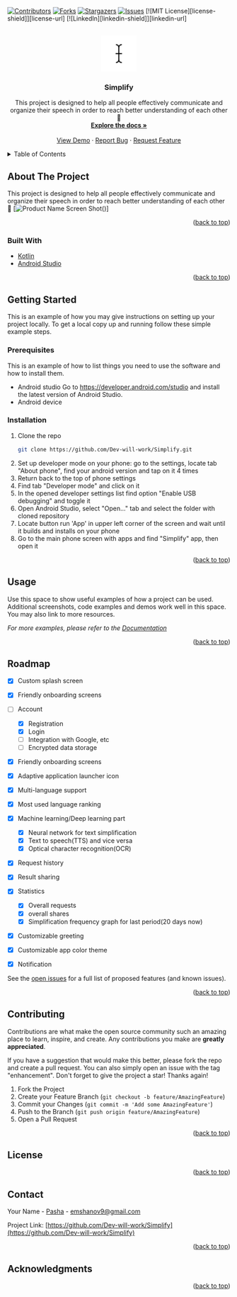 <div id="top"></div>
<!--
*** Thanks for checking out the Best-README-Template. If you have a suggestion
*** that would make this better, please fork the repo and create a pull request
*** or simply open an issue with the tag "enhancement".
*** Don't forget to give the project a star!
*** Thanks again! Now go create something AMAZING! :D
-->



<!-- PROJECT SHIELDS -->
<!--
*** I'm using markdown "reference style" links for readability.
*** Reference links are enclosed in brackets [ ] instead of parentheses ( ).
*** See the bottom of this document for the declaration of the reference variables
*** for contributors-url, forks-url, etc. This is an optional, concise syntax you may use.
*** https://www.markdownguide.org/basic-syntax/#reference-style-links
-->
[![Contributors][contributors-shield]][contributors-url]
[![Forks][forks-shield]][forks-url]
[![Stargazers][stars-shield]][stars-url]
[![Issues][issues-shield]][issues-url]
[![MIT License][license-shield]][license-url]
[![LinkedIn][linkedin-shield]][linkedin-url]



<!-- PROJECT LOGO -->
<br />
<div align="center">
  <a href="https://github.com/Dev-will-work/Simplify">
    <img src="images/logo.png" alt="Logo" width="80" height="80">
  </a>

<h3 align="center">Simplify</h3>

  <p align="center">
    This project is designed to help all people effectively communicate and organize their speech in order to reach better understanding of each other 🙂
    <br />
    <a href="https://github.com/Dev-will-work/Simplify"><strong>Explore the docs »</strong></a>
    <br />
    <br />
    <a href="https://github.com/Dev-will-work/Simplify">View Demo</a>
    ·
    <a href="https://github.com/Dev-will-work/Simplify/issues">Report Bug</a>
    ·
    <a href="https://github.com/Dev-will-work/Simplify/issues">Request Feature</a>
  </p>
</div>



<!-- TABLE OF CONTENTS -->
<details>
  <summary>Table of Contents</summary>
  <ol>
    <li>
      <a href="#about-the-project">About The Project</a>
      <ul>
        <li><a href="#built-with">Built With</a></li>
      </ul>
    </li>
    <li>
      <a href="#getting-started">Getting Started</a>
      <ul>
        <li><a href="#prerequisites">Prerequisites</a></li>
        <li><a href="#installation">Installation</a></li>
      </ul>
    </li>
    <li><a href="#usage">Usage</a></li>
    <li><a href="#roadmap">Roadmap</a></li>
    <li><a href="#contributing">Contributing</a></li>
    <li><a href="#license">License</a></li>
    <li><a href="#contact">Contact</a></li>
    <li><a href="#acknowledgments">Acknowledgments</a></li>
  </ol>
</details>



<!-- ABOUT THE PROJECT -->
## About The Project

This project is designed to help all people effectively communicate and organize their speech in order to reach better understanding of each other 🙂
[![Product Name Screen Shot][product-screenshot]()]

<p align="right">(<a href="#top">back to top</a>)</p>



### Built With

* [Kotlin](https://kotlinlang.org/)
* [Android Studio](https://developer.android.com/studio)

<p align="right">(<a href="#top">back to top</a>)</p>



<!-- GETTING STARTED -->
## Getting Started

This is an example of how you may give instructions on setting up your project locally.
To get a local copy up and running follow these simple example steps.

### Prerequisites

This is an example of how to list things you need to use the software and how to install them.
* Android studio
Go to https://developer.android.com/studio and install the latest version of Android Studio.
* Android device

### Installation

1. Clone the repo
   ```sh
   git clone https://github.com/Dev-will-work/Simplify.git
   ```
2. Set up developer mode on your phone:
   go to the settings, locate tab "About phone", find your android version and tap on it 4 times
3. Return back to the top of phone settings
4. Find tab "Developer mode" and click on it
5. In the opened developer settings list find option "Enable USB debugging" and toggle it
6. Open Android Studio, select "Open..." tab and select the folder with cloned repository
7. Locate button run 'App' in upper left corner of the screen and wait until it builds and installs on your phone
8. Go to the main phone screen with apps and find "Simplify" app, then open it

<p align="right">(<a href="#top">back to top</a>)</p>



<!-- USAGE EXAMPLES -->
## Usage

Use this space to show useful examples of how a project can be used. Additional screenshots, code examples and demos work well in this space. You may also link to more resources.

_For more examples, please refer to the [Documentation](https://example.com)_

<p align="right">(<a href="#top">back to top</a>)</p>



<!-- ROADMAP -->
## Roadmap

- [x] Custom splash screen 
- [x] Friendly onboarding screens 
- [ ] Account
    - [x] Registration
    - [x] Login
    - [ ] Integration with Google, etc
    - [ ] Encrypted data storage
- [x] Friendly onboarding screens 
- [x] Adaptive application launcher icon
- [x] Multi-language support
- [x] Most used language ranking
- [x] Machine learning/Deep learning part
    - [x] Neural network for text simplification
    - [x] Text to speech(TTS) and vice versa
    - [x] Optical character recognition(OCR)
- [x] Request history
- [x] Result sharing
- [x] Statistics
    - [x] Overall requests
    - [x] overall shares
    - [x] Simplification frequency graph for last period(20 days now)
- [x] Customizable greeting
- [x] Customizable app color theme
- [x] Notification


See the [open issues](https://github.com/Dev-will-work/Simplify/issues) for a full list of proposed features (and known issues).

<p align="right">(<a href="#top">back to top</a>)</p>



<!-- CONTRIBUTING -->
## Contributing

Contributions are what make the open source community such an amazing place to learn, inspire, and create. Any contributions you make are **greatly appreciated**.

If you have a suggestion that would make this better, please fork the repo and create a pull request. You can also simply open an issue with the tag "enhancement".
Don't forget to give the project a star! Thanks again!

1. Fork the Project
2. Create your Feature Branch (`git checkout -b feature/AmazingFeature`)
3. Commit your Changes (`git commit -m 'Add some AmazingFeature'`)
4. Push to the Branch (`git push origin feature/AmazingFeature`)
5. Open a Pull Request

<p align="right">(<a href="#top">back to top</a>)</p>



<!-- LICENSE -->
## License

<p align="right">(<a href="#top">back to top</a>)</p>



<!-- CONTACT -->
## Contact

Your Name - [Pasha](https://t.me/PashaEmsh) - emshanov9@gmail.com

Project Link: [https://github.com/Dev-will-work/Simplify](https://github.com/Dev-will-work/Simplify)

<p align="right">(<a href="#top">back to top</a>)</p>



<!-- ACKNOWLEDGMENTS -->
## Acknowledgments

<p align="right">(<a href="#top">back to top</a>)</p>



<!-- MARKDOWN LINKS & IMAGES -->
<!-- https://www.markdownguide.org/basic-syntax/#reference-style-links -->
[contributors-shield]: https://img.shields.io/github/contributors/Dev-will-work/Simplify.svg?style=for-the-badge
[contributors-url]: https://github.com/Dev-will-work/Simplify/graphs/contributors
[forks-shield]: https://img.shields.io/github/forks/Dev-will-work/Simplify.svg?style=for-the-badge
[forks-url]: https://github.com/Dev-will-work/Simplify/network/members
[stars-shield]: https://img.shields.io/github/stars/Dev-will-work/Simplify.svg?style=for-the-badge
[stars-url]: https://github.com/Dev-will-work/Simplify/stargazers
[issues-shield]: https://img.shields.io/github/issues/Dev-will-work/Simplify.svg?style=for-the-badge
[issues-url]: https://github.com/Dev-will-work/Simplify/issues
[product-screenshot]: images/screenshot.png
